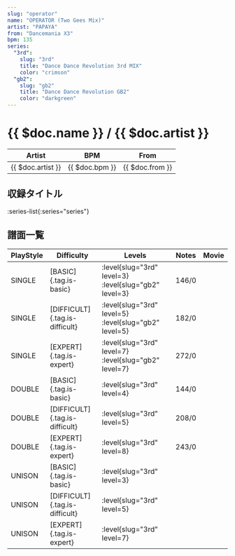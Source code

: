 ```yaml
---
slug: "operator"
name: "OPERATOR (Two Gees Mix)"
artist: "PAPAYA"
from: "Dancemania X3"
bpm: 135
series:
  "3rd":
    slug: "3rd"
    title: "Dance Dance Revolution 3rd MIX"
    color: "crimson"
  "gb2":
    slug: "gb2"
    title: "Dance Dance Revolution GB2"
    color: "darkgreen"
---
```


# {{ $doc.name }} / {{ $doc.artist }}

|Artist|BPM|From|
|------|---|----|
|{{ $doc.artist }}|{{ $doc.bpm }}|{{ $doc.from }}|

## 収録タイトル

:series-list{:series="series"}

## 譜面一覧

|PlayStyle|Difficulty|Levels|Notes|Movie|
|---------|----------|------|-----|-----|
|SINGLE|[BASIC]{.tag.is-basic}|:level{slug="3rd" level=3} :level{slug="gb2" level=3}|146/0||
|SINGLE|[DIFFICULT]{.tag.is-difficult}|:level{slug="3rd" level=5} :level{slug="gb2" level=5}|182/0||
|SINGLE|[EXPERT]{.tag.is-expert}|:level{slug="3rd" level=7} :level{slug="gb2" level=7}|272/0||
|DOUBLE|[BASIC]{.tag.is-basic}|:level{slug="3rd" level=4}|144/0||
|DOUBLE|[DIFFICULT]{.tag.is-difficult}|:level{slug="3rd" level=5}|208/0||
|DOUBLE|[EXPERT]{.tag.is-expert}|:level{slug="3rd" level=8}|243/0||
|UNISON|[BASIC]{.tag.is-basic}|:level{slug="3rd" level=3}|||
|UNISON|[DIFFICULT]{.tag.is-difficult}|:level{slug="3rd" level=5}|||
|UNISON|[EXPERT]{.tag.is-expert}|:level{slug="3rd" level=7}|||
